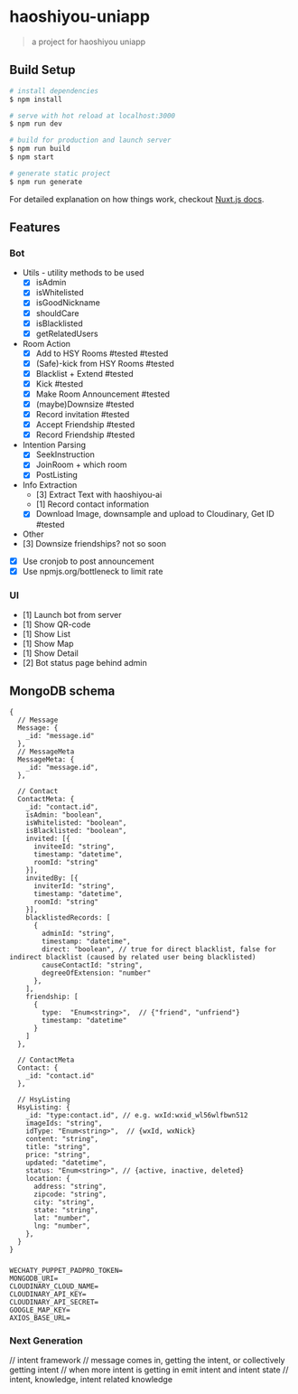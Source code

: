 # haoshiyou-uniapp

> a project for haoshiyou uniapp

## Build Setup

``` bash
# install dependencies
$ npm install

# serve with hot reload at localhost:3000
$ npm run dev

# build for production and launch server
$ npm run build
$ npm start

# generate static project
$ npm run generate
```

For detailed explanation on how things work, checkout [Nuxt.js docs](https://nuxtjs.org).

## Features
### Bot
- Utils - utility methods to be used
  - [X] isAdmin
  - [X] isWhitelisted
  - [X] isGoodNickname
  - [X] shouldCare
  - [X] isBlacklisted
  - [X] getRelatedUsers

- Room Action
  - [X] Add to HSY Rooms #tested #tested
  - [X] (Safe)-kick from HSY Rooms #tested
  - [X] Blacklist + Extend #tested
  - [X] Kick #tested
  - [X] Make Room Announcement #tested
  - [X] (maybe)Downsize #tested
  - [X] Record invitation #tested
  - [X] Accept Friendship #tested
  - [X] Record Friendship #tested

- Intention Parsing
  - [X] SeekInstruction
  - [X] JoinRoom + which room 
  - [X] PostListing

- Info Extraction
  - [3] Extract Text with haoshiyou-ai
  - [1] Record contact information
  - [X] Download Image, downsample and upload to Cloudinary, Get ID #tested

- Other
 - [3] Downsize friendships? not so soon
 - [X] Use cronjob to post announcement
 - [X] Use npmjs.org/bottleneck to limit rate
 
### UI
- [1] Launch bot from server
- [1] Show QR-code
- [1] Show List
- [1] Show Map
- [1] Show Detail
- [2] Bot status page behind admin

## MongoDB schema
```json5
{
  // Message
  Message: {
    _id: "message.id"
  },
  // MessageMeta
  MessageMeta: {
    _id: "message.id",
  },
  
  // Contact
  ContactMeta: {
    _id: "contact.id",
    isAdmin: "boolean",
    isWhitelisted: "boolean",
    isBlacklisted: "boolean",
    invited: [{
      inviteeId: "string", 
      timestamp: "datetime", 
      roomId: "string" 
    }],
    invitedBy: [{
      inviterId: "string", 
      timestamp: "datetime", 
      roomId: "string" 
    }],
    blacklistedRecords: [
      { 
        adminId: "string",
        timestamp: "datetime",
        direct: "boolean", // true for direct blacklist, false for indirect blacklist (caused by related user being blacklisted)
        causeContactId: "string",
        degreeOfExtension: "number"
      },
    ],
    friendship: [
      { 
        type:  "Enum<string>",  // {"friend", "unfriend"}
        timestamp: "datetime"
      }
    ]
  },
  
  // ContactMeta
  Contact: {
    _id: "contact.id"
  },
  
  // HsyListing
  HsyListing: {
    _id: "type:contact.id", // e.g. wxId:wxid_wl56wlfbwn512
    imageIds: "string",
    idType: "Enum<string>",  // {wxId, wxNick}
    content: "string",
    title: "string",
    price: "string",
    updated: "datetime",
    status: "Enum<string>", // {active, inactive, deleted}
    location: {
      address: "string",
      zipcode: "string",
      city: "string",
      state: "string",
      lat: "number",
      lng: "number",
    },
  }
}

```
###

```.env
WECHATY_PUPPET_PADPRO_TOKEN=
MONGODB_URI=
CLOUDINARY_CLOUD_NAME=
CLOUDINARY_API_KEY=
CLOUDINARY_API_SECRET=
GOOGLE_MAP_KEY=
AXIOS_BASE_URL=
```

### Next Generation
  // intent framework
  // message comes in, getting the intent, or collectively getting intent
  // when more intent is getting in emit intent and intent state
  // intent, knowledge, intent related knowledge
